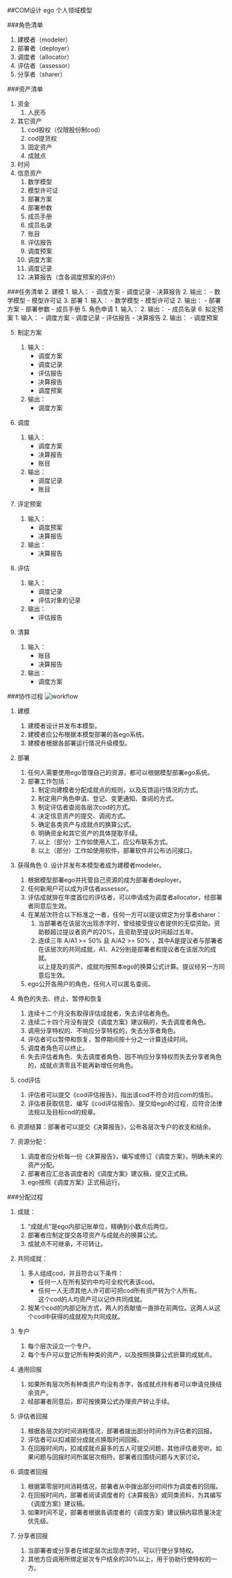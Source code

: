 ##COM设计 
ego 个人领域模型

###角色清单
1. 建模者（modeler）
2. 部署者（deployer）
3. 调度者（allocator）
4. 评估者（assessor）
5. 分享者（sharer）

###资产清单
1. 资金
	1. 人民币
2. 其它资产
	1. cod股权（仅限股份制cod） 
	2. cod提货权
	3. 固定资产
	4. 成就点
3. 时间
4. 信息资产
	1. 数学模型
	2. 模型许可证
	3. 部署方案
	4. 部署参数
	6. 成员手册
	7. 成员名录
	7. 账目
	6. 评估报告
	7. 调度预案
	8. 调度方案
	8. 调度记录
	9. 决算报告（含各调度预案的评价）

###任务清单
2. 建模
	1. 输入：
		- 调度方案
		- 调度记录
		- 决算报告
	2. 输出：
		- 数学模型
		- 模型许可证
3. 部署
	1. 输入：
		- 数学模型
		- 模型许可证
	2. 输出：
		- 部署方案
		- 部署参数
		- 成员手册
5. 角色申请
	1. 输入：
	2. 输出：
		- 成员名录
6. 拟定预案
	1. 输入：
		- 调度方案
		- 调度记录
		- 评估报告
		- 决算报告
	2. 输出：
		- 调度预案

5. 制定方案
	1. 输入：
		- 调度方案
		- 调度记录
		- 评估报告
		- 决算报告
		- 调度预案
	2. 输出：
		- 调度方案

5. 调度
	1. 输入：
		- 调度方案
		- 决算报告
		- 账目
	2. 输出：
		- 调度记录
		- 账目

7. 评定预案
 	1. 输入：
		- 调度预案
		- 决算报告
	2. 输出：
		- 决算报告
 
8. 评估
	1. 输入：
		- 调度记录
		- 评估对象的记录
	2. 输出：
		- 评估报告
9. 清算
	1. 输入：
		- 账目
		- 决算报告
	2. 输出：
		- 调度方案

###协作过程
![workflow](com.1.png)
1. 建模
	1. 建模者设计并发布本模型。
	2. 建模者应公布根据本模型部署的各ego系统。
	3. 建模者根据各部署运行情况升级模型。

2. 部署
	1. 任何人需要使用ego管理自己的资源，都可以根据模型部署ego系统。
	2. 部署工作包括：
		1. 制定向建模者分配成就点的规则，以及反馈运行情况的方式。
		2. 制定用户角色申请、登记、变更通知、查阅的方式。
		3. 制定评估者查阅各层次cod的方式。
		4. 决定信息资产的提交、调阅方式。
		5. 确定各类资产与成就点的换算公式。
		6. 明确资金和其它资产的具体提取手续。
		7. 以上（部分）工作如使用人工，应公布联系方式。
		8. 以上（部分）工作如使用软件，部署软件并公布访问接口。
 
3. 获得角色
	0. 设计并发布本模型者成为建模者modeler。
	1. 根据模型部署ego并托管自己资源的成为部署者deployer。
	2. 任何新用户可以成为评估者assessor。
	3. 评估成就排在年度首位的评估者，可以申请成为调度者allocator，经部署者同意后生效。
	4. 在某层次符合以下标准之一者，任何一方可以提议绑定为分享者sharer：
		1. 当部署者在该层次出现赤字时，曾经接受提议者提供的无偿资助。资助额超过提议者资产的20%，且资助至提议时间超过五年。
		2. 连续三年 A/A1 >= 50% 且 A/A2 >= 50% ，其中A是提议者与部署者在该层次的共同成就，A1、A2分别是部署者和提议者在该层次的成就。  
	以上提及的资产、成就均按照本ego的换算公式计算。提议经另一方同意后生效。
	5. ego公开各用户的角色，任何人可以匿名查阅。

4. 角色的失去、终止、暂停和恢复
	1. 连续十二个月没有取得评估成就者，失去评估者角色。
	2. 连续二十四个月没有提交《调度方案》建议稿的，失去调度者角色。
	3. 调用分享特权的、不响应分享特权的，失去分享者角色。
	4. 评估者可以暂停和恢复，暂停期间按十分之一计算连续时间。
	5. 调度者角色可以终止。
	6. 失去评估者角色、失去调度者角色、因不响应分享特权而失去分享者角色的，成就点清零且不能再新增任何角色。

5. cod评估
	1. 评估者可以提交《cod评估报告》，指出该cod不符合对应com的情形。
	2. 评估者获取信息、编写《cod评估报告》、提交给ego的过程，应符合法律法规以及目标cod的规章。

6. 资源结算：部署者可以提交《决算报告》，公布各层次专户的收支和结余。

7. 资源分配：
	1. 调度者应分析每一份《决算报告》，编写或修订《调度方案》，明确未来的资产分配。
	2. 部署者应汇总各调度者的《调度方案》建议稿，提交正式稿。
	3. ego按照《调度方案》正式稿运行。

###分配过程
1. 成就：
	1. “成就点”是ego内部记账单位，精确到小数点后两位。
	2. 部署者应制定提交各项资产与成就点的换算公式。
	3. 成就点不可继承，不可转让。 

2. 共同成就：
	1. 多人组成cod，并且符合以下条件：
		* 任何一人在所有契约中均可全权代表该cod。
		* 任何一人无须其他人许可即可把cod所有资产转为个人所有。  
		这个cod的人均资产可以记作共同成就。
	2. 按某个cod的内部记账方式，两人的贡献值一直排在前两位。这两人从这个cod中获得的成就视为共同成就。

3. 专户
	1. 每个层次设立一个专户。
	2. 每个专户可以登记所有种类的资产，以及按照换算公式折算的成就点。

4. 通用回报
	1. 如果所有层次所有种类资产均没有赤字，各成就点持有者可以申请兑换结余资产。
	2. 经部署者同意后，即可按换算公式办理资产转让手续。
 
5. 评估者回报
	1. 根据各层次的时间消耗情况，部署者拨出部分时间作为评估者的回报。
	2. 评估者可以扣减部分成就点换取时间回报。
	3. 在回报时间内，扣减成就点最多的五人可提交问题，其他评估者旁听。如果问题与回报时间所属层次相符，部署者应围绕问题与大家讨论。

6. 调度者回报
	1. 根据第零层时间消耗情况，部署者从中拨出部分时间作为调度者的回报。
	2. 在回报时间内，部署者阅读调度者的《决算报告》或同类资料，为其编写《调度方案》建议稿。
	3. 如果时间不足，部署者根据各调度者的《调度方案》建议稿内容质量决定优先级。

7. 分享者回报
	1. 当部署者或分享者在绑定层次出现赤字时，可以行使分享特权。
	2. 其他方应调用所绑定层次专户结余的30%以上，用于协助行使特权的一方。